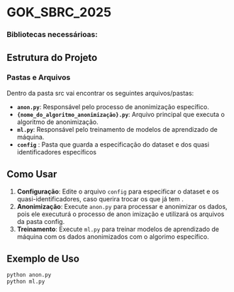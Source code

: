# GOK_SBRC_2025


### Bibliotecas necessárioas: 


## Estrutura do Projeto

### Pastas e Arquivos
Dentro da pasta src vai encontrar os seguintes arquivos/pastas:
- **`anon.py`**: Responsável pelo processo de anonimização específico.
- **`{nome_do_algoritmo_anonimização}.py`**: Arquivo principal que executa o algoritmo de anonimização.
- **`ml.py`**: Responsável pelo treinamento de modelos de aprendizado de máquina.
- **`config`** : Pasta que guarda a especificação do dataset e dos quasi identificadores específicos



## Como Usar

1. **Configuração**: Edite o arquivo `config` para especificar o dataset e os quasi-identificadores, caso querira trocar os que já tem .
2. **Anonimização**: Execute `anon.py` para processar e anonimizar os dados, pois ele executurá o processo de anon imização e utilizará os arquivos da pasta config.
3. **Treinamento**: Execute `ml.py` para treinar modelos de aprendizado de máquina com os dados anonimizados com o algorimo específico.

## Exemplo de Uso

```bash
python anon.py
python ml.py
